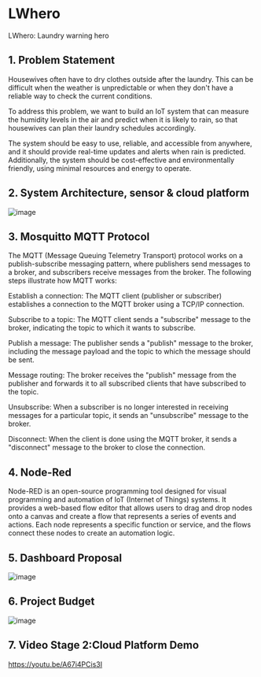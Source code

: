 # LWhero
LWhero: Laundry warning hero

## 1. Problem Statement
Housewives often have  to dry clothes outside after the laundry. This can be difficult when the weather is unpredictable or when they don't have a reliable way to check the current conditions. 

To address this problem, we want to build an IoT system that can measure the humidity levels in the air and predict when it is likely to rain, so that housewives can plan their laundry schedules accordingly.

The system should be easy to use, reliable, and accessible from anywhere, and it should provide real-time updates and alerts when rain is predicted. Additionally, the system should be cost-effective and environmentally friendly, using minimal resources and energy to operate.

## 2. System Architecture, sensor & cloud platform
   ![image](https://github.com/faisalhazry/LWhero/assets/128565118/f5893157-85f5-4ffb-a9bb-f9e071cb00a1)

## 3. Mosquitto MQTT Protocol
   The MQTT (Message Queuing Telemetry Transport) protocol works on a publish-subscribe messaging pattern, where publishers send messages to a broker, and subscribers receive messages from the broker. The following steps illustrate how MQTT works:

Establish a connection: The MQTT client (publisher or subscriber) establishes a connection to the MQTT broker using a TCP/IP connection.

Subscribe to a topic: The MQTT client sends a "subscribe" message to the broker, indicating the topic to which it wants to subscribe.

Publish a message: The publisher sends a "publish" message to the broker, including the message payload and the topic to which the message should be sent.

Message routing: The broker receives the "publish" message from the publisher and forwards it to all subscribed clients that have subscribed to the topic.

Unsubscribe: When a subscriber is no longer interested in receiving messages for a particular topic, it sends an "unsubscribe" message to the broker.

Disconnect: When the client is done using the MQTT broker, it sends a "disconnect" message to the broker to close the connection.

## 4. Node-Red
Node-RED is an open-source programming tool designed for visual programming and automation of IoT (Internet of Things) systems. It provides a web-based flow editor that allows users to drag and drop nodes onto a canvas and create a flow that represents a series of events and actions. Each node represents a specific function or service, and the flows connect these nodes to create an automation logic.

## 5. Dashboard Proposal
![image](https://github.com/faisalhazry/LWhero/assets/128565118/c07e385d-1230-4c2f-bb98-65e6e9b967d5)

## 6. Project Budget
![image](https://github.com/faisalhazry/LWhero/assets/128565118/e1488e9b-4e1d-45ae-8dca-b7e9bb460f43)

## 7. Video Stage 2:Cloud Platform Demo
https://youtu.be/A67i4PCis3I

